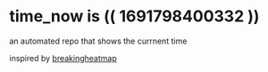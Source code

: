 # time_now is (( 1691798400332 ))

an automated repo that shows the currnent time

inspired by [breakingheatmap](https://github.com/breakingheatmap/breakingheatmap)